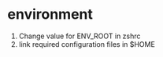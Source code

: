 environment
===========

1. Change value for ENV_ROOT in zshrc
2. link required configuration files in $HOME

